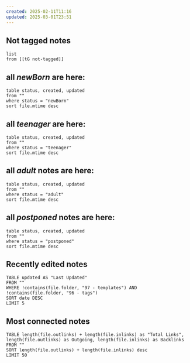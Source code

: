 ```yaml
---
created: 2025-02-11T11:16
updated: 2025-03-01T23:51
---
```

## Not tagged notes
```dataview
list
from [[tG not-tagged]]
```


## all ***newBorn*** are here:

```dataview
table status, created, updated
from ""
where status = "newBorn"
sort file.mtime desc
```


## all ***teenager*** are here:
```dataview
table status, created, updated
from ""
where status = "teenager"
sort file.mtime desc
```


## all ***adult*** notes are here:

```dataview
table status, created, updated
from ""
where status = "adult"
sort file.mtime desc
```


## all ***postponed*** notes are here:

```dataview
table status, created, updated
from ""
where status = "postponed"
sort file.mtime desc
```

## Recently edited notes
```dataview
TABLE updated AS "Last Updated"  
FROM ""  
WHERE !contains(file.folder, "97 - templates") AND !contains(file.folder, "96 - tags")  
SORT date DESC
LIMIT 5
```


## Most connected notes
```dataview
TABLE length(file.outlinks) + length(file.inlinks) as "Total Links", length(file.outlinks) as Outgoing, length(file.inlinks) as Backlinks
FROM ""
SORT length(file.outlinks) + length(file.inlinks) desc
LIMIT 50
```
